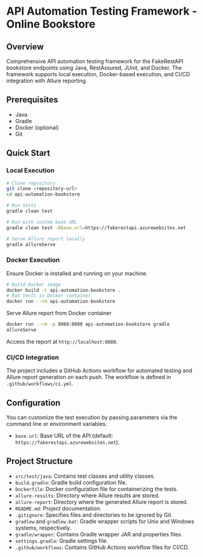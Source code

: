# API Automation Testing Framework - Online Bookstore

## Overview
Comprehensive API automation testing framework for the FakeRestAPI bookstore endpoints using Java, RestAssured, JUnit,
and Docker.
The framework supports local execution, Docker-based execution, and CI/CD integration with Allure reporting.

## Prerequisites
- Java
- Gradle
- Docker (optional)
- Git

## Quick Start

[//]: # (TODO correct repository name, add screenshots, badges, and other relevant information)
### Local Execution
```bash
# Clone repository
git clone <repository-url>
cd api-automation-bookstore

# Run tests
gradle clean test

# Run with custom base URL
gradle clean test -Dbase.url=https://fakerestapi.azurewebsites.net

# Serve Allure report locally
gradle allureServe
```

### Docker Execution

Ensure Docker is installed and running on your machine.

```bash
# Build Docker image
docker build -t api-automation-bookstore .
# Run tests in Docker container
docker run --rm api-automation-bookstore
```
Serve Allure report from Docker container
```bash
docker run --rm -p 8080:8080 api-automation-bookstore gradle
allureServe
```
Access the report at `http://localhost:8080`.

### CI/CD Integration
The project includes a GitHub Actions workflow for automated testing and Allure report generation on each push.
The workflow is defined in `.github/workflows/ci.yml`.

## Configuration
You can customize the test execution by passing parameters via the command line or environment variables.
- `base.url`: Base URL of the API (default: `https://fakerestapi.azurewebsites.net`).

## Project Structure

- `src/test/java`: Contains test classes and utility classes.
- `build.gradle`: Gradle build configuration file.
- `Dockerfile`: Docker configuration file for containerizing the tests.
- `allure-results`: Directory where Allure results are stored.
- `allure-report`: Directory where the generated Allure report is stored.
- `README.md`: Project documentation.
- `.gitignore`: Specifies files and directories to be ignored by Git.
- `gradlew` and `gradlew.bat`: Gradle wrapper scripts for Unix and Windows systems, respectively.
- `gradle/wrapper`: Contains Gradle wrapper JAR and properties files.
- `settings.gradle`: Gradle settings file.
- `.github/workflows`: Contains GitHub Actions workflow files for CI/CD.
